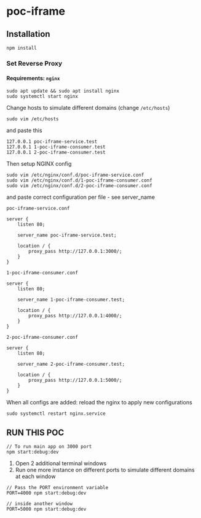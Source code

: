 # poc-iframe


## Installation
```shell
npm install
```

### Set Reverse Proxy

#### Requirements: `nginx`

```shell
sudo apt update && sudo apt install nginx
sudo systemctl start nginx
```

Change hosts to simulate different domains (change `/etc/hosts`)

```shell
sudo vim /etc/hosts
```

and paste this

```
127.0.0.1 poc-iframe-service.test
127.0.0.1 1-poc-iframe-consumer.test
127.0.0.1 2-poc-iframe-consumer.test
```

Then setup NGINX config

```shell
sudo vim /etc/nginx/conf.d/poc-iframe-service.conf
sudo vim /etc/nginx/conf.d/1-poc-iframe-consumer.conf
sudo vim /etc/nginx/conf.d/2-poc-iframe-consumer.conf
```

and paste correct configuration per file - see server_name


`poc-iframe-service.conf`
```
server {
    listen 80;

    server_name poc-iframe-service.test;

    location / {
        proxy_pass http://127.0.0.1:3000/;
    }
}
```

`1-poc-iframe-consumer.conf`
```
server {
    listen 80;

    server_name 1-poc-iframe-consumer.test;

    location / {
        proxy_pass http://127.0.0.1:4000/;
    }
}
```

`2-poc-iframe-consumer.conf`
```
server {
    listen 80;

    server_name 2-poc-iframe-consumer.test;

    location / {
        proxy_pass http://127.0.0.1:5000/;
    }
}
```

When all configs are added: reload the nginx to apply new configurations

```shell
sudo systemctl restart nginx.service
```


## RUN THIS POC
```shell
// To run main app on 3000 port
npm start:debug:dev
```

1. Open 2 additional terminal windows
2. Run one more instance on different ports to simulate different domains at each window

```shell
// Pass the PORT environment variable
PORT=4000 npm start:debug:dev

// inside another window
PORT=5000 npm start:debug:dev
```
